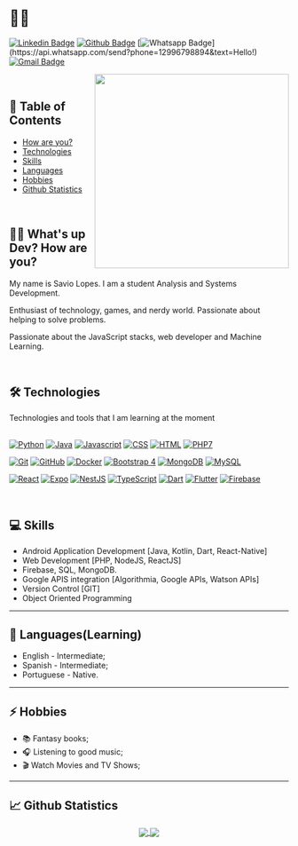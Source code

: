 # :man_technologist: 

[![Linkedin Badge](https://img.shields.io/badge/savio-lopes-blue?style=flat-square&logo=Linkedin&logoColor=white&link=https://https://www.linkedin.com/in/savio-lopes/)](https://www.linkedin.com/in/savio-lopes/) 
[![Github Badge](https://img.shields.io/badge/-Github-000?style=flat-square&logo=Github&logoColor=white&link=https://github.com/savio-2-lopes)](https://github.com/savio-2-lopes)
[![Whatsapp Badge](https://img.shields.io/badge/-Whatsapp-4CA143?style=flat-square&labelColor=4CA143&logo=whatsapp&logoColor=white&link=https://api.whatsapp.com/send?phone=12996798894&text=Hello!)](https://api.whatsapp.com/send?phone=12996798894&text=Hello!)
[![Gmail Badge](https://img.shields.io/badge/-Gmail-c14438?style=flat-square&logo=Gmail&logoColor=white&link=mailto:savioaugulopes@gmail.com)](mailto:savioaugulopes@gmail.com)

<img align="right" src="https://whybluehost.com/wp-content/uploads/2020/04/gif-1.gif" width="350px;"/>

<br> 

## :pushpin: Table of Contents

- [How are you?](#sobre)
- [Technologies](#tech)
- [Skills](#skill)
- [Languages](#lang)
- [Hobbies](#hobbie)
- [Github Statistics](#stats)

<br>

<a id="sobre"></a>

## 👋🏽 What's up Dev? How are you?


My name is Savio Lopes. I am a student Analysis and Systems Development. 

Enthusiast of technology, games, and nerdy world. Passionate about helping to solve problems. 

Passionate about the JavaScript stacks, web developer and Machine Learning.

<br>

<a id="tech"></a>

<h2> 🛠 Technologies<br></h2>

Technologies and tools that I am learning at the moment
 <br><br>


[![Python](https://img.shields.io/badge/-Python-2E2EFE?style=flat-square&logo=Python&logoColor=white&link=https://www.python.org/)](https://www.python.org/)
[![Java](https://img.shields.io/badge/-Java-FF0000?style=flat-square&logo=Java&logoColor=white&link=https://www.java.com/pt_BR/)](https://www.java.com/pt_BR/)
[![Javascript](http://img.shields.io/badge/-Javascript-C5C204?style=flat-square&logo=Javascript&logoColor=white&link=https://www.javascript.com/)](https://www.javascript.com/t)
[![CSS](http://img.shields.io/badge/-CSS-0000FF?style=flat-square&logo=CSS3&logoColor=white&https://developer.mozilla.org/pt-BR/docs/Web/CSS)](https://developer.mozilla.org/pt-BR/docs/Web/CSS)
[![HTML](http://img.shields.io/badge/-HTML-E88726?style=flat-square&logo=HTML5&logoColor=white&link=https://developer.mozilla.org/pt-BR/docs/Web/HTML)](https://developer.mozilla.org/pt-BR/docs/Web/HTML)
[![PHP7](http://img.shields.io/badge/-PHP-0000FF?style=flat-square&logo=php&logoColor=white&link=https://www.php.net/)](https://www.php.net/)

[![Git](https://img.shields.io/badge/-Git-FF0000?style=flat-square&logo=git&logoColor=white&link=https://git-scm.com/)](https://git-scm.com/)
[![GitHub](https://img.shields.io/badge/-GitHub-000?style=flat-square&logo=github&logoColor=white&link=https://github.com/)](https://github.com/)
[![Docker](https://img.shields.io/badge/-Docker-0000FF?style=flat-square&logo=docker&logoColor=white&link=https://www.docker.com/)](https://www.docker.com/)
[![Bootstrap 4](https://img.shields.io/badge/-Bootstrap-0000FF?style=flat-square&logo=bootstrap&logoColor=white&link=https://getbootstrap.com/)](https://getbootstrap.com/)
[![MongoDB](https://img.shields.io/badge/-Mongodb-227025?style=flat-square&logo=mongodb&logoColor=white&link=https://www.mongodb.com/)](https://www.mongodb.com/)
[![MySQL](https://img.shields.io/badge/-MySQL-0000FF?style=flat-square&logo=MySQL&logoColor=white&link=https://www.mysql.com/)](https://www.mysql.com/)

[![React](https://img.shields.io/badge/-React-0000FF?style=flat-square&logo=react&logoColor=white&link=https://pt-br.reactjs.org/)](https://pt-br.reactjs.org/)
[![Expo](https://img.shields.io/badge/-Expo-070707?style=flat-square&logo=expo&logoColor=white&link=https://expo.io/)](https://expo.io/)
[![NestJS](https://img.shields.io/badge/-Nestjs-FF0000?style=flat-square&logo=nestjs&logoColor=white&link=https://nestjs.com/)](https://nestjs.com/)
[![TypeScript](https://img.shields.io/badge/-TypeScript-0000FF?style=flat-square&logo=typescript&logoColor=white&link=https://www.typescriptlang.org/)](https://www.typescriptlang.org/)
[![Dart](https://img.shields.io/badge/-Dart-0000FF?style=flat-square&logo=dart&logoColor=white&link=https://dart.dev/)](https://dart.dev/)
[![Flutter](https://img.shields.io/badge/-Flutter-0000FF?style=flat-square&logo=flutter&logoColor=white&link=https://flutter.dev/)](https://flutter.dev/)
[![Firebase](https://img.shields.io/badge/-Firebase-E88726?style=flat-square&logo=firebase&logoColor=white&link=https://firebase.google.com/?hl=pt-br)](https://firebase.google.com/?hl=pt-br)

<br>

<a id="skill"></a>

<h2>💻 Skills</h2>
 
* Android Application Development [Java, Kotlin, Dart, React-Native]
* Web Development [PHP, NodeJS, ReactJS]
* Firebase, SQL, MongoDB.
* Google APIS integration [Algorithmia, Google APIs, Watson APIs]
* Version Control [GIT]
* Object Oriented Programming

---


<a id="lang"></a>

<h2>💬 Languages(Learning)</h2>
 <ul>
  <li>English - Intermediate;</li>
  <li>Spanish - Intermediate;</li>
  <li>Portuguese - Native.</li>
</ul>

---

<a id="hobbie"></a>

<h2>⚡ Hobbies</h2>
<ul>
 <li>📚 Fantasy books;</li>
 <li>🎧 Listening to good music;</li>
 <li>🎬 Watch Movies and TV Shows;</li>
</ul>

---

<a id="stats"></a>

<h2>📈 Github Statistics</h2>
  <div align="center"> 
     <a href="">
      <img align="center" src="https://github-readme-stats-sigma-five.vercel.app/api?username=savio-2-lopes&show_icons=true&include_all_commits=true&count_private=true&theme=react&line_height=40" />
    </a>
    <a href="">
      <img align="center" src="https://github-readme-stats.vercel.app/api/top-langs/?username=savio-2-lopes&theme=react&line_height=40&hide=css"/>
    </a>
</div
<br/>
